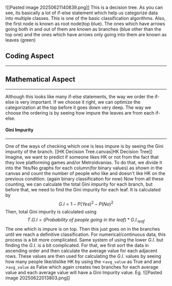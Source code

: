 ![[Pasted image 20250621140839.png]]
This is a decision tree. As you can see, its basically a lot of if-else statement which help us categorize data into multiple classes. This is one of the basic classification algorithms.
Also, the first node is known as root node(top blue). The ones which have arrows going both in and out of them are known as branches (blue other than the top one) and the ones which have arrows only going into them are known as leaves (green)
## Coding Aspect
---
## Mathematical Aspect
---
Although this looks like many if-else statements, the way we order the if-else is very important. If we choose it right, we can optimize the categorization at the top before it goes down very deep. The way we choose the ordering is by seeing how impure the leaves are from each if-else.
#### Gini Impurity
---
One of the ways of checking which one is less impure is by seeing the Gini impurity of the branch.
[[HK Decision Tree.canvas|HK Decision Tree]]
Imagine, we want to predict if someone likes HK or not from the fact that they love platforming games and/or Metroidvanias.
To do that, we divide it into the Yes/No graphs for each column(for binary values) as shown in the canvas and count the number of people who like and doesn't like HK on the previous condition. (again binary classification for now)
Now from all these counting, we can calculate the total Gini impurity for each branch, but before that, we need to find the Gini impurity for each leaf.
It is calculated by
$$
G.I = 1 - P(Yes)^2 - P(No)^2
$$
Then, total Gini impurity is calculated using 
$$
T.G.I = (Probability\ of\ people\ going\ in\ the\ leaf)*G.I._{leaf}
$$
The one which is impure is on top. Then this just goes on in the branches until we reach a definitive classification.
For numerical/continuous data, this process is a bit more complicated. Same system of using the lower $G.I.$ but finding the $G.I.$ is a bit complicated. For that, we first sort the data in ascending order and then calculate the average value for each adjacent rows. These values are then used for calculating the $G.I.$ values by seeing how many people like/dislike HK by using the <`avg_value` as True and and >`avg_value` as False which again creates two branches for each average value and each average value will have a Gini Impurity value.
Eg.
![[Pasted image 20250622013803.png]]